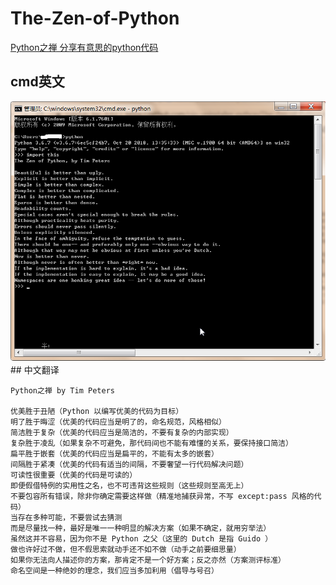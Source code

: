 # The-Zen-of-Python 
[Python之禅 分享有意思的python代码](import_this)  

## cmd英文
<img src="/importthis.png" alt="import this"/>
## 中文翻译  

```
Python之禅 by Tim Peters
 
优美胜于丑陋（Python 以编写优美的代码为目标）  
明了胜于晦涩（优美的代码应当是明了的，命名规范，风格相似）  
简洁胜于复杂（优美的代码应当是简洁的，不要有复杂的内部实现）  
复杂胜于凌乱（如果复杂不可避免，那代码间也不能有难懂的关系，要保持接口简洁）  
扁平胜于嵌套（优美的代码应当是扁平的，不能有太多的嵌套）  
间隔胜于紧凑（优美的代码有适当的间隔，不要奢望一行代码解决问题）  
可读性很重要（优美的代码是可读的）  
即便假借特例的实用性之名，也不可违背这些规则（这些规则至高无上）  
不要包容所有错误，除非你确定需要这样做（精准地捕获异常，不写 except:pass 风格的代码）  
当存在多种可能，不要尝试去猜测  
而是尽量找一种，最好是唯一一种明显的解决方案（如果不确定，就用穷举法）  
虽然这并不容易，因为你不是 Python 之父（这里的 Dutch 是指 Guido ）  
做也许好过不做，但不假思索就动手还不如不做（动手之前要细思量）  
如果你无法向人描述你的方案，那肯定不是一个好方案；反之亦然（方案测评标准）  
命名空间是一种绝妙的理念，我们应当多加利用（倡导与号召）  
```
